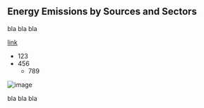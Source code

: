 ## Energy Emissions by Sources and Sectors

bla bla bla

[link](https://www.google.com)

  * 123
  * 456
    * 789

![image](/images/testing.jpg)  


bla bla bla

